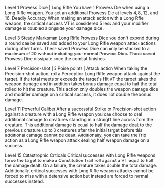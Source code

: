 Level 1
Prowess Dice | Long Rifle
	You have 1 Prowess Die when using a Long Rifle weapon. You get an additional Prowess Die at levels 4, 8, 12, and 16.
Deadly Accuracy
	When making an attack action with a Long Rifle weapon, the critical success VT is considered 5 less and your modifier damage is doubled alongside your damage dice.

Level 3
Steady Marksman
	Long Rifle Prowess Dice you don't expend during a round can be saved and added to your Long Rifle weapon attack actions during other turns. These saved Prowess Dice can only be stacked to a maximum of 20 without including your normal Prowess Dice. These saved Prowess Dice dissipate once the combat finishes.

Level 7
Precision-shot | 5 Poise points | Attack action
	When taking the Precision-shot action, roll a Perception Long Rifle weapon attack against the target. If the total meets or exceeds the target's Hit VT the target takes the weapon damage and in addition takes bonus damage equal to half the total rolled to hit the creature. This action only doubles the weapon damage dice and modifier damage on a critical success, it does not double the bonus damage.

Level 11
Powerful Caliber
	After a successful Strike or Precision-shot action against a creature with a Long Rifle weapon you can choose to deal additional damage to creatures standing in a straight line across from the creature. This additional damage is equal to half the damage dealt to the previous creature up to 3 creatures after the initial target before this additional damage cannot be dealt. Additionally, you can take the Trip action as a Long Rifle weapon attack dealing half weapon damage on a success.

Level 15
Catastrophic Criticals
	Critical successes with Long Rifle weapons force the target to make a Constitution Trait roll against a VT equal to half the damage dealt. On a failure, the creature takes double the total damage. Additionally, critical successes with Long Rifle weapon attacks cannot be forced to miss with a defensive action but instead are forced to normal successes instead.